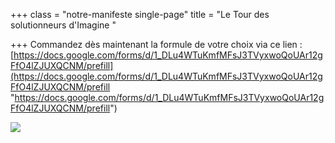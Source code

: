 +++
class = "notre-manifeste single-page"
title = "Le Tour des solutionneurs d'Imagine "

+++
Commandez dès maintenant la formule de votre choix via ce lien : [https://docs.google.com/forms/d/1_DLu4WTuKmfMFsJ3TVyxwoQoUAr12gFfO4lZJUXQCNM/prefill](https://docs.google.com/forms/d/1_DLu4WTuKmfMFsJ3TVyxwoQoUAr12gFfO4lZJUXQCNM/prefill "https://docs.google.com/forms/d/1_DLu4WTuKmfMFsJ3TVyxwoQoUAr12gFfO4lZJUXQCNM/prefill")

![](https://res.cloudinary.com/drg3m95yg/image/upload/c_limit,dpr_auto,q_70,w_1000,f_auto/v1678285832/Capture_d_%C3%A9cran_2023-03-08_152716_isz7li.png)